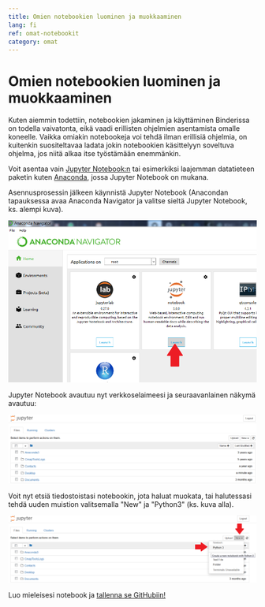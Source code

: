 ```yaml
---
title: Omien notebookien luominen ja muokkaaminen
lang: fi
ref: omat-notebookit
category: omat
---
```


# Omien notebookien luominen ja muokkaaminen

Kuten aiemmin todettiin, notebookien jakaminen ja käyttäminen Binderissa on todella vaivatonta, eikä vaadi erillisten ohjelmien asentamista omalle koneelle. Vaikka omiakin notebookeja voi tehdä ilman erillisiä ohjelmia, on kuitenkin suositeltavaa ladata jokin notebookien käsittelyyn soveltuva ohjelma, jos niitä alkaa itse työstämään enemmänkin. 

Voit asentaa vain [Jupyter Notebook:n](https://jupyter.org/) tai esimerkiksi laajemman datatieteen paketin kuten [Anaconda](https://www.anaconda.com/products/individual), jossa Jupyter Notebook on mukana.

Asennusprosessin jälkeen käynnistä Jupyter Notebook (Anacondan tapauksessa avaa Anaconda Navigator ja valitse sieltä Jupyter Notebook, ks. alempi kuva).

![ana](/assets/img/ana.png)

Jupyter Notebook avautuu nyt verkkoselaimeesi ja seuraavanlainen näkymä avautuu:

![tree](/assets/img/tree.png)

Voit nyt etsiä tiedostoistasi notebookin, jota haluat muokata, tai halutessasi tehdä uuden muistion valitsemalla "New" ja "Python3" (ks. kuva alla).

![new](/assets/img/tree2.png)

Luo mieleisesi notebook ja [tallenna se GitHubiin!](/fi/omat-materiaalit/github)

